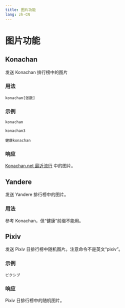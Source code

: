 ```yaml
---
title: 图片功能
lang: zh-CN
---
```

# 图片功能
## Konachan
发送 Konachan 排行榜中的图片
### 用法
```
konachan[张数]
```
### 示例
```
konachan
```
```
konachan3
```
```
健康konachan
```
### 响应
[Konachan.net 最近流行](https://konachan.net/post/popular_recent) 中的图片。

## Yandere
发送 Yandere 排行榜中的图片。
### 用法
参考 Konachan，但“健康”前缀不能用。

## Pixiv
发送 Pixiv 日排行榜中随机图片。注意命令不是英文“pixiv”。
### 示例
```
ピクシブ
```

### 响应
Pixiv 日排行榜中的随机图片。
